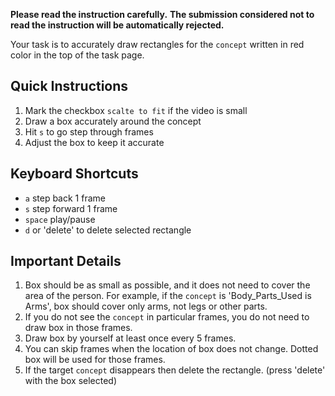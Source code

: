 **Please read the instruction carefully.**
**The submission considered not to read the instruction will be automatically rejected.**</font>


Your task is to accurately draw rectangles for the `concept` written in red color in the top of the task page.

## Quick Instructions
1. Mark the checkbox `scalte to fit` if the video is small 
2. Draw a box accurately around the concept
3. Hit `s` to go step through frames
4. Adjust the box to keep it accurate


## Keyboard Shortcuts
- `a` step back 1 frame
- `s` step forward 1 frame
- `space` play/pause
- `d` or 'delete' to delete selected rectangle

## Important Details
1. Box should be as small as possible, and it does not need to cover the area of the person. For example, if the `concept` is 'Body_Parts_Used is Arms', box should cover only arms, not legs or other parts.
2. If you do not see the `concept` in particular frames, you do not need to draw box in those frames.
3. Draw box by yourself at least once every 5 frames.
3. You can skip frames when the location of box does not change. Dotted box will be used for those frames.
4. If the target `concept` disappears then delete the rectangle. (press 'delete' with the box selected)
